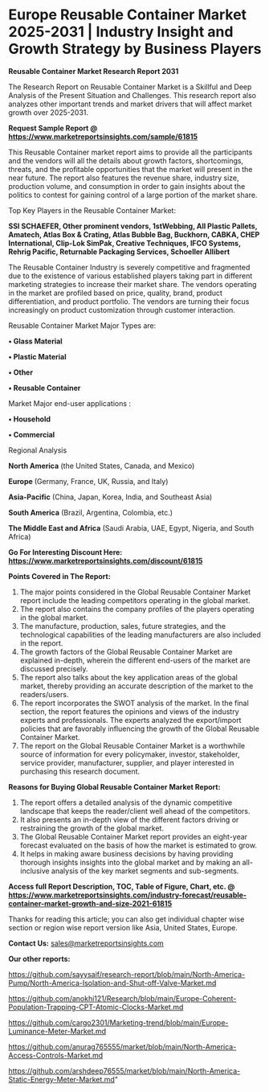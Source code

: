 # Europe Reusable Container Market 2025-2031 | Industry Insight and Growth Strategy by Business Players

<strong>Reusable Container Market Research Report 2031</strong>

The Research Report on Reusable Container Market is a Skillful and Deep Analysis of the Present Situation and Challenges. This research report also analyzes other important trends and market drivers that will affect market growth over 2025-2031.

<strong>Request Sample Report @ <a href=https://www.marketreportsinsights.com/sample/61815>https://www.marketreportsinsights.com/sample/61815</a></strong>

This Reusable Container market report aims to provide all the participants and the vendors will all the details about growth factors, shortcomings, threats, and the profitable opportunities that the market will present in the near future. The report also features the revenue share, industry size, production volume, and consumption in order to gain insights about the politics to contest for gaining control of a large portion of the market share.

Top Key Players in the Reusable Container Market:

<strong>SSI SCHAEFER, Other prominent vendors, 1stWebbing, All Plastic Pallets, Amatech, Atlas Box & Crating, Atlas Bubble Bag, Buckhorn, CABKA, CHEP International, Clip-Lok SimPak, Creative Techniques, IFCO Systems, Rehrig Pacific, Returnable Packaging Services, Schoeller Allibert</strong>

The Reusable Container Industry is severely competitive and fragmented due to the existence of various established players taking part in different marketing strategies to increase their market share. The vendors operating in the market are profiled based on price, quality, brand, product differentiation, and product portfolio. The vendors are turning their focus increasingly on product customization through customer interaction.

Reusable Container Market Major Types are:

<strong>• Glass Material

• Plastic Material

• Other

• Reusable Container</strong>

Market Major end-user applications :

<strong>• Household

• Commercial</strong>

Regional Analysis

</u><strong><b>North America</b></strong> (the United States, Canada, and Mexico)

<strong><b>Europe </b></strong>(Germany, France, UK, Russia, and Italy)

<strong><b>Asia-Pacific</b></strong> (China, Japan, Korea, India, and Southeast Asia)

<strong><b>South America</b></strong> (Brazil, Argentina, Colombia, etc.)

<strong><b>The Middle East and Africa</b></strong> (Saudi Arabia, UAE, Egypt, Nigeria, and South Africa)

<strong>Go For Interesting Discount Here: <a href=https://www.marketreportsinsights.com/discount/61815>https://www.marketreportsinsights.com/discount/61815</a></strong>

<strong>Points Covered in The Report:</strong>
<ol>
  <li>The major points considered in the Global Reusable Container Market report include the leading competitors operating in the global market.</li>
  <li>The report also contains the company profiles of the players operating in the global market.</li>
  <li>The manufacture, production, sales, future strategies, and the technological capabilities of the leading manufacturers are also included in the report.</li>
  <li>The growth factors of the Global Reusable Container Market are explained in-depth, wherein the different end-users of the market are discussed precisely.</li>
  <li>The report also talks about the key application areas of the global market, thereby providing an accurate description of the market to the readers/users.</li>
  <li>The report incorporates the SWOT analysis of the market. In the final section, the report features the opinions and views of the industry experts and professionals. The experts analyzed the export/import policies that are favorably influencing the growth of the Global Reusable Container Market.</li>
  <li>The report on the Global Reusable Container Market is a worthwhile source of information for every policymaker, investor, stakeholder, service provider, manufacturer, supplier, and player interested in purchasing this research document.</li>
</ol>
<strong>Reasons for Buying Global Reusable Container Market Report:</strong>

<ol>
  <li>The report offers a detailed analysis of the dynamic competitive landscape that keeps the reader/client well ahead of the competitors.</li>
  <li>It also presents an in-depth view of the different factors driving or restraining the growth of the global market.</li>
  <li>The Global Reusable Container Market report provides an eight-year forecast evaluated on the basis of how the market is estimated to grow.</li>
  <li>It helps in making aware business decisions by having providing thorough insights insights into the global market and by making an all-inclusive analysis of the key market segments and sub-segments.</li>
</ol>
<strong>Access full Report Description, TOC, Table of Figure, Chart, etc. @ <a href=https://www.marketreportsinsights.com/industry-forecast/reusable-container-market-growth-and-size-2021-61815>https://www.marketreportsinsights.com/industry-forecast/reusable-container-market-growth-and-size-2021-61815</a></strong>


Thanks for reading this article; you can also get individual chapter wise section or region wise report version like Asia, United States, Europe.

<strong>Contact Us:</strong>
sales@marketreportsinsights.com

<strong>Our other reports:</strong>

<a href=https://github.com/sayysaif/research-report/blob/main/North-America-Pump/North-America-Isolation-and-Shut-off-Valve-Market.md>https://github.com/sayysaif/research-report/blob/main/North-America-Pump/North-America-Isolation-and-Shut-off-Valve-Market.md</a>

<a href=https://github.com/anokhi121/Research/blob/main/Europe-Coherent-Population-Trapping-CPT-Atomic-Clocks-Market.md>https://github.com/anokhi121/Research/blob/main/Europe-Coherent-Population-Trapping-CPT-Atomic-Clocks-Market.md</a>

<a href=https://github.com/cargo2301/Marketing-trend/blob/main/Europe-Luminance-Meter-Market.md>https://github.com/cargo2301/Marketing-trend/blob/main/Europe-Luminance-Meter-Market.md</a>

<a href=https://github.com/anurag765555/market/blob/main/North-America-Access-Controls-Market.md>https://github.com/anurag765555/market/blob/main/North-America-Access-Controls-Market.md</a>

<a href=https://github.com/arshdeep76555/market/blob/main/North-America-Static-Energy-Meter-Market.md>https://github.com/arshdeep76555/market/blob/main/North-America-Static-Energy-Meter-Market.md</a>"
